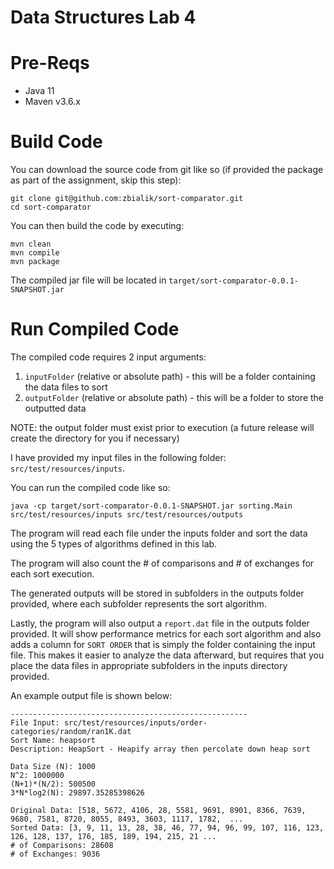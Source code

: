 # Data Structures Lab 4

# Pre-Reqs
* Java 11
* Maven v3.6.x

# Build Code

You can download the source code from git like so (if provided the package as part of the assignment, skip this step):

```
git clone git@github.com:zbialik/sort-comparator.git
cd sort-comparator
```

You can then build the code by executing:

```
mvn clean
mvn compile
mvn package
```

The compiled jar file will be located in `target/sort-comparator-0.0.1-SNAPSHOT.jar`


# Run Compiled Code

The compiled code requires 2 input arguments:
1. `inputFolder` (relative or absolute path) - this will be a folder containing the data files to sort
2. `outputFolder` (relative or absolute path) - this will be a folder to store the outputted data

NOTE: the output folder must exist prior to execution (a future release will create the directory for you if necessary)

I have provided my input files in the following folder: `src/test/resources/inputs`.

You can run the compiled code like so:

```
java -cp target/sort-comparator-0.0.1-SNAPSHOT.jar sorting.Main src/test/resources/inputs src/test/resources/outputs
```

The program will read each file under the inputs folder and sort the data using the 5 types of algorithms defined in this lab. 

The program will also count the # of comparisons and # of exchanges for each sort execution.

The generated outputs will be stored in subfolders in the outputs folder provided, where each subfolder represents the sort algorithm.

Lastly, the program will also output a `report.dat` file in the outputs folder provided. It will show performance metrics for each sort algorithm and also adds a column for `SORT ORDER` that is simply the folder containing the input file. This makes it easier to analyze the data afterward, but requires that you place the data files in appropriate subfolders in the inputs directory provided. 

An example output file is shown below:

```
-----------------------------------------------------
File Input: src/test/resources/inputs/order-categories/random/ran1K.dat
Sort Name: heapsort
Description: HeapSort - Heapify array then percolate down heap sort

Data Size (N): 1000
N^2: 1000000
(N+1)*(N/2): 500500
3*N*log2(N): 29897.35285398626

Original Data: [518, 5672, 4106, 28, 5581, 9691, 8901, 8366, 7639, 9680, 7581, 8720, 8055, 8493, 3603, 1117, 1782,  ...
Sorted Data: [3, 9, 11, 13, 28, 38, 46, 77, 94, 96, 99, 107, 116, 123, 126, 128, 137, 176, 185, 189, 194, 215, 21 ...
# of Comparisons: 28608
# of Exchanges: 9036
```

